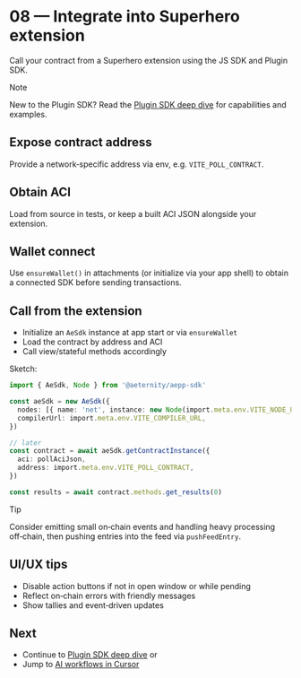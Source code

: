 # 08 — Integrate into Superhero extension

Call your contract from a Superhero extension using the JS SDK and Plugin SDK.

> [!NOTE]
> New to the Plugin SDK? Read the [Plugin SDK deep dive](./08a-plugin-sdk-deep-dive.md) for capabilities and examples.

## Expose contract address
Provide a network‑specific address via env, e.g. `VITE_POLL_CONTRACT`.

## Obtain ACI
Load from source in tests, or keep a built ACI JSON alongside your extension.

## Wallet connect
Use `ensureWallet()` in attachments (or initialize via your app shell) to obtain a connected SDK before sending transactions.

## Call from the extension
- Initialize an `AeSdk` instance at app start or via `ensureWallet`
- Load the contract by address and ACI
- Call view/stateful methods accordingly

Sketch:
```ts
import { AeSdk, Node } from '@aeternity/aepp-sdk'

const aeSdk = new AeSdk({
  nodes: [{ name: 'net', instance: new Node(import.meta.env.VITE_NODE_URL) }],
  compilerUrl: import.meta.env.VITE_COMPILER_URL,
})

// later
const contract = await aeSdk.getContractInstance({
  aci: pollAciJson,
  address: import.meta.env.VITE_POLL_CONTRACT,
})

const results = await contract.methods.get_results(0)
```

> [!TIP]
> Consider emitting small on‑chain events and handling heavy processing off‑chain, then pushing entries into the feed via `pushFeedEntry`.

## UI/UX tips
- Disable action buttons if not in open window or while pending
- Reflect on‑chain errors with friendly messages
- Show tallies and event‑driven updates

## Next
- Continue to [Plugin SDK deep dive](./08a-plugin-sdk-deep-dive.md) or
- Jump to [AI workflows in Cursor](./09-ai-workflows-in-cursor.md)
